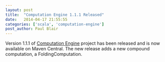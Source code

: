 ```yaml
---
layout: post
title:  "Computation Engine 1.1.1 Released"
date:   2014-04-17 21:55:55
categories: ['scala', 'computation-engine'] 
post_author: Paul Blair
---
```


Version 1.1.1 of [Computation Engine][computation-engine] project has been released and is now available on Maven Central. The new release adds a new compound computation, a FoldingComputation.

[computation-engine]:    http://github.com/cyrusinnovation/computation-engine